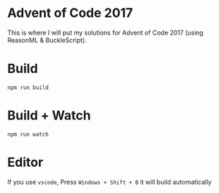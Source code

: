 # Advent of Code 2017

This is where I will put my solutions for Advent of Code 2017 (using ReasonML & BuckleScript).

# Build
```
npm run build
```

# Build + Watch

```
npm run watch
```

# Editor
If you use `vscode`, Press `Windows + Shift + B` it will build automatically
